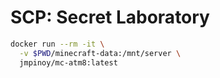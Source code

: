 # SCP: Secret Laboratory

```bash
docker run --rm -it \
  -v $PWD/minecraft-data:/mnt/server \
  jmpinoy/mc-atm8:latest
```
